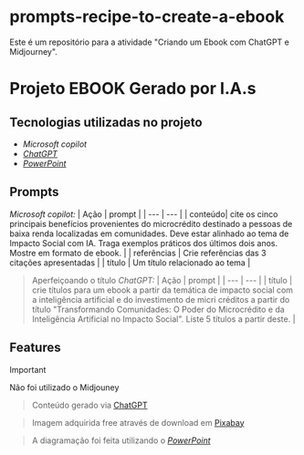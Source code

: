 # prompts-recipe-to-create-a-ebook
Este é um repositório para a atividade "Criando um Ebook com ChatGPT e Midjourney".

# Projeto EBOOK Gerado por I.A.s

## Tecnologias utilizadas no projeto
- _Microsoft copilot_  
- [_ChatGPT_](https://chatgpt.com)  
- [_PowerPoint_](https://www.microsoft.com/en/microsoft-365/powerpoint)  

## Prompts
_Microsoft copilot:_
| Ação | prompt |
| --- | --- |
| conteúdo| cite os cinco principais benefícios provenientes do microcrédito destinado a pessoas de baixa renda localizadas em comunidades. Deve estar alinhado ao tema de Impacto Social com IA. Traga exemplos práticos dos últimos dois anos. Mostre em formato de ebook. |
| referências | Crie referências das 3 citações apresentadas |
| título | Um título relacionado ao tema  |
<br/>
> Aperfeiçoando o título
_ChatGPT:_
| Ação | prompt |
| --- | --- |
| título | crie títulos para um ebook a partir da temática de impacto social com a inteligência artificial e do investimento de micri créditos a partir do título "Transformando Comunidades: O Poder do Microcrédito e da Inteligência Artificial no Impacto Social". Liste 5 títulos a partir deste.  |

## Features
> [!IMPORTANT]
> Não foi utilizado o Midjouney<br/>  

> Conteúdo gerado via [ChatGPT](https://chatgpt.com)<br/>

> Imagem adquirida free através de download em [Pixabay](https://pixabay.com/pt/)<br/>

> A diagramação foi feita utilizando o [_PowerPoint_](https://www.microsoft.com/en/microsoft-365/powerpoint)



